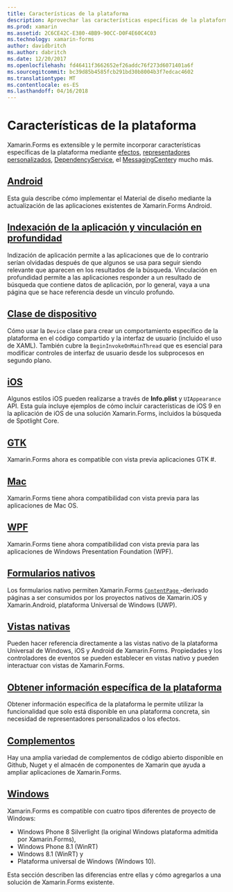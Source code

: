 ```yaml
---
title: Características de la plataforma
description: Aprovechar las características específicas de la plataforma con Xamarin.Forms
ms.prod: xamarin
ms.assetid: 2C6CE42C-E380-4BB9-90CC-D0F4E60C4C03
ms.technology: xamarin-forms
author: davidbritch
ms.author: dabritch
ms.date: 12/20/2017
ms.openlocfilehash: fd46411f3662652ef26addc76f273d6071401a6f
ms.sourcegitcommit: bc39d85b4585fcb291bd30b8004b3f7edcac4602
ms.translationtype: MT
ms.contentlocale: es-ES
ms.lasthandoff: 04/16/2018
---
```

# <a name="platform-features"></a>Características de la plataforma

Xamarin.Forms es extensible y le permite incorporar características específicas de la plataforma mediante [efectos](~/xamarin-forms/app-fundamentals/effects/index.md), [representadores personalizados](~/xamarin-forms/app-fundamentals/custom-renderer/index.md), [DependencyService](~/xamarin-forms/app-fundamentals/dependency-service/index.md), el [MessagingCenter](~/xamarin-forms/app-fundamentals/messaging-center.md)y mucho más.

## <a name="androidandroidindexmd"></a>[Android](android/index.md)

Esta guía describe cómo implementar el Material de diseño mediante la actualización de las aplicaciones existentes de Xamarin.Forms Android.

## <a name="application-indexing-and-deep-linkingdeep-linkingmd"></a>[Indexación de la aplicación y vinculación en profundidad](deep-linking.md)

Indización de aplicación permite a las aplicaciones que de lo contrario serían olvidadas después de que algunos se usa para seguir siendo relevante que aparecen en los resultados de la búsqueda. Vinculación en profundidad permite a las aplicaciones responder a un resultado de búsqueda que contiene datos de aplicación, por lo general, vaya a una página que se hace referencia desde un vínculo profundo.

## <a name="device-classdevicemd"></a>[Clase de dispositivo](device.md)

Cómo usar la `Device` clase para crear un comportamiento específico de la plataforma en el código compartido y la interfaz de usuario (incluido el uso de XAML). También cubre la `BeginInvokeOnMainThread` que es esencial para modificar controles de interfaz de usuario desde los subprocesos en segundo plano.

## <a name="iosiosindexmd"></a>[iOS](ios/index.md)

Algunos estilos iOS pueden realizarse a través de **Info.plist** y `UIAppearance` API. Esta guía incluye ejemplos de cómo incluir características de iOS 9 en la aplicación de iOS de una solución Xamarin.Forms, incluidos la búsqueda de Spotlight Core.

## <a name="gtkgtkmd"></a>[GTK](gtk.md)

Xamarin.Forms ahora es compatible con vista previa aplicaciones GTK #.

## <a name="macmacmd"></a>[Mac](mac.md)

Xamarin.Forms tiene ahora compatibilidad con vista previa para las aplicaciones de Mac OS.

## <a name="wpfwpfmd"></a>[WPF](wpf.md)

Xamarin.Forms tiene ahora compatibilidad con vista previa para las aplicaciones de Windows Presentation Foundation (WPF).

## <a name="native-formsnative-formsmd"></a>[Formularios nativos](native-forms.md)

Los formularios nativo permiten Xamarin.Forms [ `ContentPage` ](https://developer.xamarin.com/api/type/Xamarin.Forms.ContentPage/)-derivado páginas a ser consumidos por los proyectos nativos de Xamarin.iOS y Xamarin.Android, plataforma Universal de Windows (UWP).

## <a name="native-viewsnative-viewsindexmd"></a>[Vistas nativas](native-views/index.md)

Pueden hacer referencia directamente a las vistas nativo de la plataforma Universal de Windows, iOS y Android de Xamarin.Forms. Propiedades y los controladores de eventos se pueden establecer en vistas nativo y pueden interactuar con vistas de Xamarin.Forms.

## <a name="platform-specificsplatform-specificsindexmd"></a>[Obtener información específica de la plataforma](platform-specifics/index.md)

Obtener información específica de la plataforma le permite utilizar la funcionalidad que solo está disponible en una plataforma concreta, sin necesidad de representadores personalizados o los efectos.

## <a name="pluginspluginsmd"></a>[Complementos](plugins.md)

Hay una amplia variedad de complementos de código abierto disponible en Github, Nuget y el almacén de componentes de Xamarin que ayuda a ampliar aplicaciones de Xamarin.Forms.

## <a name="windowswindowsindexmd"></a>[Windows](windows/index.md)

Xamarin.Forms es compatible con cuatro tipos diferentes de proyecto de Windows:

* Windows Phone 8 Silverlight (la original Windows plataforma admitida por Xamarin.Forms),
* Windows Phone 8.1 (WinRT)
* Windows 8.1 (WinRT) y
* Plataforma universal de Windows (Windows 10).

Esta sección describen las diferencias entre ellas y cómo agregarlos a una solución de Xamarin.Forms existente.
